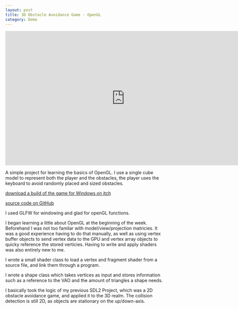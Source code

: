 ```yaml
---
layout: post
title: 3D Obstacle Avoidance Game - OpenGL
category: Demo
---
```


<iframe width="750" height="422" src="https://www.youtube.com/embed/v2Yx54FmAoE" title="OpenGl 3D Obstacle Avoidance" frameborder="0" allow="accelerometer; autoplay; clipboard-write; encrypted-media; gyroscope; picture-in-picture; web-share" allowfullscreen></iframe>

A simple project for learning the basics of OpenGL. I use a single cube model to represent both the player and the obstacles, the player uses the keyboard to avoid randomly placed and sized obstacles.

<!-- more -->

[download a build of the game for Windows on itch](https://noamzeise.itch.io/3d-obstacle-avoidance)

[source code on GitHub](https://github.com/NoamZeise/3D-Obstacle-Avoidance-OpenGL)

I used GLFW for windowing and glad for openGL functions.


I began learning a little about OpenGL at the beginning of the week. Beforehand I was not too familar with model/view/projection matricies. It was a good experience having to do that manually, as well as using vertex buffer objects to send vertex data to the GPU and vertex array objects to quicky reference the stored verticies. Having to write and apply shaders was also entirely new to me.

I wrote a small shader class to load a vertex and fragment shader from a source file, and link them through a program.

I wrote a shape class which takes vertices as input and stores information such as a reference to the VAO and the amount of triangles a shape needs.

I basically took the logic of my previous SDL2 Project, which was a 2D obstacle avoidance game, and applied it to the 3D realm. The collision detection is still 2D, as objects are stationary on the up/down-axis.
